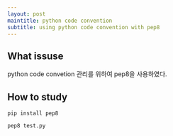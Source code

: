 ```yaml
---
layout: post
maintitle: python code convention
subtitle: using python code convention with pep8
---
```


## What issuse

python code convetion 관리를 위하여 pep8을 사용하였다.

## How to study

```
pip install pep8

pep8 test.py
```

